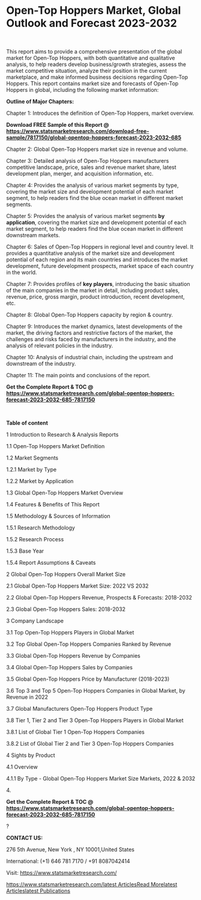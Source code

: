 <h1>Open-Top Hoppers Market, Global Outlook and Forecast 2023-2032</h1><br/><p>This report aims to provide a comprehensive presentation of the global market for Open-Top Hoppers, with both quantitative and qualitative analysis, to help readers develop business/growth strategies, assess the market competitive situation, analyze their position in the current marketplace, and make informed business decisions regarding Open-Top Hoppers. This report contains market size and forecasts of Open-Top Hoppers in global, including the following market information:</p>
 
 
 
 <p><strong>Outline of Major Chapters:</strong></p>
 
 
 
 <p>Chapter 1: Introduces the definition of Open-Top Hoppers, market overview.</p>
 
 
 
 <p><strong>Download FREE Sample of this Report @ <a href="https://www.statsmarketresearch.com/download-free-sample/7817150/global-opentop-hoppers-forecast-2023-2032-685">https://www.statsmarketresearch.com/download-free-sample/7817150/global-opentop-hoppers-forecast-2023-2032-685</a></strong></p>
 
 
 
 <p>Chapter 2: Global Open-Top Hoppers market size in revenue and volume.</p>
 
 
 
 <p>Chapter 3: Detailed analysis of Open-Top Hoppers manufacturers competitive landscape, price, sales and revenue market share, latest development plan, merger, and acquisition information, etc.</p>
 
 
 
 <p>Chapter 4: Provides the analysis of various market segments by type, covering the market size and development potential of each market segment, to help readers find the blue ocean market in different market segments.</p>
 
 
 
 <p>Chapter 5: Provides the analysis of various market segments <strong>by application</strong>, covering the market size and development potential of each market segment, to help readers find the blue ocean market in different downstream markets.</p>
 
 
 
 <p>Chapter 6: Sales of Open-Top Hoppers in regional level and country level. It provides a quantitative analysis of the market size and development potential of each region and its main countries and introduces the market development, future development prospects, market space of each country in the world.</p>
 
 
 
 <p>Chapter 7: Provides profiles of <strong>key players</strong>, introducing the basic situation of the main companies in the market in detail, including product sales, revenue, price, gross margin, product introduction, recent development, etc.</p>
 
 
 
 <p>Chapter 8: Global Open-Top Hoppers capacity by region & country.</p>
 
 
 
 <p>Chapter 9: Introduces the market dynamics, latest developments of the market, the driving factors and restrictive factors of the market, the challenges and risks faced by manufacturers in the industry, and the analysis of relevant policies in the industry.</p>
 
 
 
 <p>Chapter 10: Analysis of industrial chain, including the upstream and downstream of the industry.</p>
 
 
 
 <p>Chapter 11: The main points and conclusions of the report.</p>
 
 
 
 <div><b>Get the Complete Report & TOC @ <a href="https://www.statsmarketresearch.com/global-opentop-hoppers-forecast-2023-2032-685-7817150">https://www.statsmarketresearch.com/global-opentop-hoppers-forecast-2023-2032-685-7817150</a></b></div>
 
 
 
 <p><br />
 
 <b>Table of content</b></p>
 
 
 
 <p>1 Introduction to Research & Analysis Reports<br />
 
 1.1 Open-Top Hoppers Market Definition<br />
 
 1.2 Market Segments<br />
 
 1.2.1 Market by Type<br />
 
 1.2.2 Market by Application<br />
 
 1.3 Global Open-Top Hoppers Market Overview<br />
 
 1.4 Features & Benefits of This Report<br />
 
 1.5 Methodology & Sources of Information<br />
 
 1.5.1 Research Methodology<br />
 
 1.5.2 Research Process<br />
 
 1.5.3 Base Year<br />
 
 1.5.4 Report Assumptions & Caveats<br />
 
 2 Global Open-Top Hoppers Overall Market Size<br />
 
 2.1 Global Open-Top Hoppers Market Size: 2022 VS 2032<br />
 
 2.2 Global Open-Top Hoppers Revenue, Prospects & Forecasts: 2018-2032<br />
 
 2.3 Global Open-Top Hoppers Sales: 2018-2032<br />
 
 3 Company Landscape<br />
 
 3.1 Top Open-Top Hoppers Players in Global Market<br />
 
 3.2 Top Global Open-Top Hoppers Companies Ranked by Revenue<br />
 
 3.3 Global Open-Top Hoppers Revenue by Companies<br />
 
 3.4 Global Open-Top Hoppers Sales by Companies<br />
 
 3.5 Global Open-Top Hoppers Price by Manufacturer (2018-2023)<br />
 
 3.6 Top 3 and Top 5 Open-Top Hoppers Companies in Global Market, by Revenue in 2022<br />
 
 3.7 Global Manufacturers Open-Top Hoppers Product Type<br />
 
 3.8 Tier 1, Tier 2 and Tier 3 Open-Top Hoppers Players in Global Market<br />
 
 3.8.1 List of Global Tier 1 Open-Top Hoppers Companies<br />
 
 3.8.2 List of Global Tier 2 and Tier 3 Open-Top Hoppers Companies<br />
 
 4 Sights by Product<br />
 
 4.1 Overview<br />
 
 4.1.1 By Type - Global Open-Top Hoppers Market Size Markets, 2022 & 2032<br />
 
 4.</p>
 
 
 
 <div><b>Get the Complete Report & TOC @ <a href="https://www.statsmarketresearch.com/global-opentop-hoppers-forecast-2023-2032-685-7817150">https://www.statsmarketresearch.com/global-opentop-hoppers-forecast-2023-2032-685-7817150</a></b></div>
 
 
 
 <p>? </p>
 
 
 
 <p><b>CONTACT US:</b><br />
 
 276 5th Avenue, New York , NY 10001,United States<br />
 
 International: (+1) 646 781 7170 / +91 8087042414<br />
 
 Visit: <a href="https://www.statsmarketresearch.com/">https://www.statsmarketresearch.com/</a><br />
 
 <a href="https://gyeongbokgung.com">https://www.statsmarketresearch.com/</a><a href="https://hallyeomaritime.com">latest Articles</a><a href="https://jingwansa.com">Read More</a><a href="https://nguoiviet.jp/">latest Articles</a><a href="https://www.intelmarketresearch.com/">latest Publications</a></p>